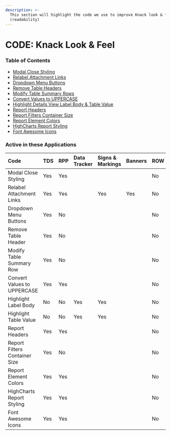 ```yaml
---
description: >-
  This section will highlight the code we use to improve Knack look & feel
  (readability)
---
```


# CODE: Knack Look & Feel

### Table of Contents

* [Modal Close Styling](https://atd-dts.gitbook.io/atd-knack-operations/knack-code/looks/modal-close-styling)
* [Relabel Attachment Links](https://atd-dts.gitbook.io/atd-knack-operations/knack-code/looks/relabel-attachment-links)
* [Dropdown Menu Buttons](https://atd-dts.gitbook.io/atd-knack-operations/knack-code/looks/dropdown-menu-buttons)
* [Remove Table Headers](https://atd-dts.gitbook.io/atd-knack-operations/knack-code/looks/remove-table-header)
* [Modify Table Summary Rows](https://atd-dts.gitbook.io/atd-knack-operations/knack-code/looks/modify-table-summary-row)
* [Convert Values to UPPERCASE](https://atd-dts.gitbook.io/atd-knack-operations/knack-code/looks/convert-values-to-uppercase)
* [Highlight Details View Label Body & Table Value](https://atd-dts.gitbook.io/atd-knack-operations/knack-code/looks/highlight-label-body)
* [Report Headers](https://atd-dts.gitbook.io/atd-knack-operations/knack-code/looks/report-headers)
* [Report Filters Container Size](https://atd-dts.gitbook.io/atd-knack-operations/knack-code/looks/report-filter-container)
* [Report Element Colors](https://atd-dts.gitbook.io/atd-knack-operations/knack-code/looks/report-element-colors)
* [HighCharts Report Styling](https://atd-dts.gitbook.io/atd-knack-operations/knack-code/looks/global-report-styling)
* [Font Awesome Icons](https://atd-dts.gitbook.io/atd-knack-operations/knack-code/looks/fa-icons)



### Active in these Applications

| Code | TDS | RPP | Data Tracker | Signs & Markings | Banners | ROW | DTS | HR | Finance | Parking Enterprise | VZA | SMO |
| :--- | :--- | :--- | :--- | :--- | :--- | :--- | :--- | :--- | :--- | :--- | :--- | :--- |
| Modal Close Styling | Yes | Yes |  |  |  | No |  |  |  |  |  |  |
| Relabel Attachment Links | Yes | Yes |  | Yes | Yes | No |  |  |  |  |  |  |
| Dropdown Menu Buttons | Yes | No |  |  |  | No |  |  |  |  |  |  |
| Remove Table Header | Yes | No |  |  |  | No |  |  |  |  |  |  |
| Modify Table Summary Row | Yes | No |  |  |  | No |  |  |  |  |  |  |
| Convert Values to UPPERCASE | Yes | Yes |  |  |  | No |  |  |  |  |  |  |
| Highlight Label Body | No | No | Yes | Yes |  | No |  |  | Yes | Yes |  |  |
| Highlight Table Value | No | No | Yes | Yes |  | No |  |  | Yes | Yes |  |  |
| Report Headers | Yes | Yes |  |  |  | No |  |  |  |  |  |  |
| Report Filters Container Size | Yes | No |  |  |  | No |  |  |  |  |  |  |
| Report Element Colors | Yes | Yes |  |  |  | No |  |  |  |  |  |  |
| HighCharts Report Styling | Yes | Yes |  |  |  | No |  |  |  |  |  |  |
| Font Awesome Icons | Yes | Yes |  |  |  | No |  |  |  |  |  |  |





